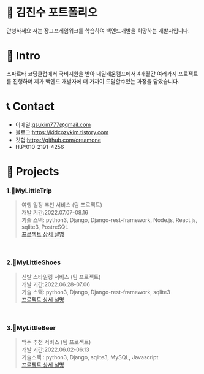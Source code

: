 # 📜 김진수 포트폴리오

안녕하세요 저는 장고프레임워크를 학습하여 백엔드개발을 희망하는 개발자입니다.

# 👋 Intro

스파르타 코딩클럽에서 국비지원을 받아 내일배움캠프에서 4개월간 여러가지 프로젝트를 진행하며 제가 백엔드 개발자에 더 가까이 도달할수있는 과정을 담았습니다.

# 📞 Contact
- 이메일:gsukim777@gmail.com
- 블로그:https://kidcozykim.tistory.com
- 깃헙:https://github.com/creamone
- H.P:010-2191-4256
# 📝 Projects

###   1.🛫MyLittleTrip

>  여행 일정 추천 서비스 (팀 프로젝트)  
>  개발 기간:2022.07.07-08.16  
>  기술 스택: python3, Django, Django-rest-framework, Node.js, React.js, sqlite3, PostreSQL  
>  [프로젝트 상세 설명](https://github.com/creamone/MyLittelTrip_backend)  

<br />

###   2.👞MyLittleShoes

> 신발 스타일링 서비스 (팀 프로젝트)  
> 개발 기간:2022.06.28-07.06  
> 기술 스택: python3, Django, Django-rest-framework, sqlite3  
> [프로젝트 상세 설명](https://github.com/creamone/mylittleshoes_backend)  

<br />

###   3.🍻MyLittleBeer

> 맥주 추천 서비스 (팀 프로젝트)  
> 개발 기간:2022.06.02-06.13  
> 기술스택 : python3, Django, sqlite3, MySQL, Javascript  
> [프로젝트 상세 설명](https://github.com/creamone/mylittlebeer)   

